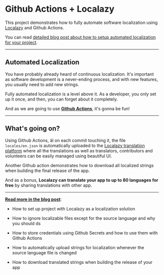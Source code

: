# Github Actions + Localazy

This project demonstrates how to fully automate software localization using [Localazy](https://localazy.com) and Github Actions. 

You can read [detailed blog post about how to setup automated localization for your project](https://localazy.com/blog/automated-localization-github-actions-localazy).

---

## Automated Localization

You have probably already heard of continuous localization. It's important as software development is a never-ending process, and with new features, you usually need to add new strings.

Fully automated localization is a level above it. As a developer, you only set up it once, and then, you can forget about it completely. 

And as we are going to use **[Github Actions](https://github.com/features/actions)**, it's gonna be fun!

---

## What's going on? 

Using Github Actions, äl on each commit touching it, the file `locales/en.json` is automatically uploaded to the [Localazy translation platform](https://localazy.com) where all the translations as well as translators, contributors and volunteers can be easily managed using beautiful UI.

Another Github action demonstrates how to download all localized strings when building the final release of the app. 

And as a bonus, **Localazy can translate your app to up to 80 languages for free** by sharing translations with other app. 

---

**[Read more in the blog post](https://localazy.com/blog/automated-localization-github-actions-localazy)**:

- How to set up project with Localazy as a localization solution

- How to ignore localizable files except for the source language and why you should
 ds
- How to store credentials using Github Secrets and how to use them with Github Actions

- How to automatically upload strings for localization whenever the source language file is changed

- How to download translated strings when building the release of your app

